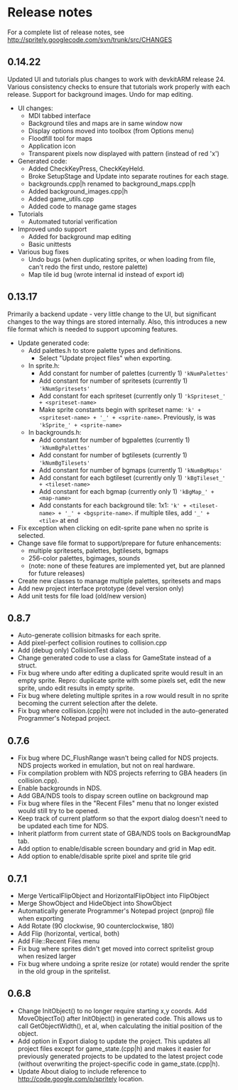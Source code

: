 # Release notes #

For a complete list of release notes, see http://spritely.googlecode.com/svn/trunk/src/CHANGES

## 0.14.22 ##

Updated UI and tutorials plus changes to work with devkitARM release 24. Various consistency checks to ensure that tutorials work
properly with each release. Support for background images. Undo for map editing.

  * UI changes:
    * MDI tabbed interface
    * Background tiles and maps are in same window now
    * Display options moved into toolbox (from Options menu)
    * Floodfill tool for maps
    * Application icon
    * Transparent pixels now displayed with pattern (instead of red 'x')
  * Generated code:
    * Added CheckKeyPress, CheckKeyHeld.
    * Broke SetupStage and Update into separate routines for each stage.
    * backgrounds.cpp|h renamed to background\_maps.cpp|h
    * Added background\_images.cpp|h
    * Added game\_utils.cpp
    * Added code to manage game stages
  * Tutorials
    * Automated tutorial verification
  * Improved undo support
    * Added for background map editing
    * Basic unittests
  * Various bug fixes
    * Undo bugs (when duplicating sprites, or when loading from file, can't redo the first undo, restore palette)
    * Map tile id bug (wrote internal id instead of export id)

## 0.13.17 ##

Primarily a backend update - very little change to the UI, but significant changes to the way things are stored internally. Also, this introduces a new file format which is needed to support upcoming features.

  * Update generated code:
    * Add palettes.h to store palette types and definitions.
      * Select "Update project files" when exporting.
    * In sprite.h:
      * Add constant for number of palettes (currently 1) `'kNumPalettes'`
      * Add constant for number of spritesets (currently 1) `'kNumSpritesets'`
      * Add constant for each spriteset (currently only 1) `'kSpriteset_' + <spriteset-name>`
      * Make sprite constants begin with spriteset name: `'k' + <spriteset-name> + '_' + <sprite-name>`. Previously, is was `'kSprite_' + <sprite-name>`
    * In backgrounds.h:
      * Add constant for number of bgpalettes (currently 1) `'kNumBgPalettes'`
      * Add constant for number of bgtilesets (currently 1) `'kNumBgTilesets'`
      * Add constant for number of bgmaps (currently 1) `'kNumBgMaps'`
      * Add constant for each bgtileset (currently only 1) `'kBgTileset_' + <tileset-name>`
      * Add constant for each bgmap (currently only 1) `'kBgMap_' + <map-name>`
      * Add constants for each background tile: 1x1: `'k' + <tileset-name> + '_' + <bgsprite-name>`. if multiple tiles, add `'_' + <tile>` at end
  * Fix exception when clicking on edit-sprite pane when no sprite is selected.
  * Change save file format to support/prepare for future enhancements:
    * multiple spritesets, palettes, bgtilesets, bgmaps
    * 256-color palettes, bgimages, sounds
    * (note: none of these features are implemented yet, but are planned for future releases)
  * Create new classes to manage multiple palettes, spritesets and maps
  * Add new project interface prototype (devel version only)
  * Add unit tests for file load (old/new version)

## 0.8.7 ##

  * Auto-generate collision bitmasks for each sprite.
  * Add pixel-perfect collision routines to collision.cpp
  * Add (debug only) CollisionTest dialog.
  * Change generated code to use a class for GameState instead of a struct.
  * Fix bug where undo after editing a duplicated sprite would result in an empty sprite. Repro: duplicate sprite with some pixels set, edit the new sprite, undo edit results in empty sprite.
  * Fix bug where deleting multiple sprites in a row would result in no sprite becoming the current selection after the delete.
  * Fix bug where collision.(cpp|h) were not included in the auto-generated Programmer's Notepad project.

## 0.7.6 ##

  * Fix bug where DC\_FlushRange wasn't being called for NDS projects. NDS projects worked in emulation, but not on real hardware.
  * Fix compilation problem with NDS projects referring to GBA headers (in collision.cpp).
  * Enable backgrounds in NDS.
  * Add GBA/NDS tools to dispay screen outline on background map
  * Fix bug where files in the "Recent Files" menu that no longer existed would still try to be opened.
  * Keep track of current platform so that the export dialog doesn't need to be updated each time for NDS.
  * Inherit platform from current state of GBA/NDS tools on BackgroundMap tab.
  * Add option to enable/disable screen boundary and grid in Map edit.
  * Add option to enable/disable sprite pixel and sprite tile grid

## 0.7.1 ##

  * Merge VerticalFlipObject and HorizontalFlipObject into FlipObject
  * Merge ShowObject and HideObject into ShowObject
  * Automatically generate Programmer's Notepad project (pnproj) file when exporting
  * Add Rotate (90 clockwise, 90 counterclockwise, 180)
  * Add Flip (horizontal, vertical, both)
  * Add File::Recent Files menu
  * Fix bug where sprites didn't get moved into correct spritelist group when resized larger
  * Fix bug where undoing a sprite resize (or rotate) would render the sprite in the old group in the spritelist.

## 0.6.8 ##

  * Change InitObject() to no longer require starting x,y coords. Add MoveObjectTo() after InitObject() in generated code. This allows us to call GetObjectWidth(), et al, when calculating the initial position of the object.
  * Add option in Export dialog to update the project. This updates all project files except for game\_state.(cpp|h) and makes it easier for previously generated projects to be updated to the latest project code (without overwriting the project-specific code in game\_state.(cpp|h).
  * Update About dialog to include reference to http://code.google.com/p/spritely location.